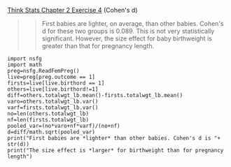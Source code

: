 [Think Stats Chapter 2 Exercise 4](http://greenteapress.com/thinkstats2/html/thinkstats2003.html#toc24) (Cohen's d)

>>First babies are lighter, on average, than other babies. Cohen's d for these two groups is 0.089. This is not very statistically significant. However, the size effect for baby birthweight is greater than that for pregnancy length.
```
import nsfg
import math
preg=nsfg.ReadFemPreg()
live=preg[preg.outcome == 1]
firsts=live[live.birthord == 1]
others=live[live.birthord!=1]
diff=others.totalwgt_lb.mean()-firsts.totalwgt_lb.mean()
varo=others.totalwgt_lb.var()
varf=firsts.totalwgt_lb.var()
no=len(others.totalwgt_lb)
nf=len(firsts.totalwgt_lb)
pooled_var=(no*varo+nf*varf)/(no+nf)
d=diff/math.sqrt(pooled_var)
print("First babies are *lighter* than other babies. Cohen's d is "+ str(d))
print("The size effect is *larger* for birthweight than for pregnancy length")
